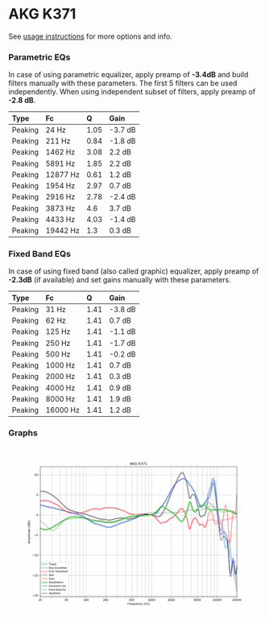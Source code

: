 # AKG K371
See [usage instructions](https://github.com/jaakkopasanen/AutoEq#usage) for more options and info.

### Parametric EQs
In case of using parametric equalizer, apply preamp of **-3.4dB** and build filters manually
with these parameters. The first 5 filters can be used independently.
When using independent subset of filters, apply preamp of **-2.8 dB**.

| Type    | Fc       |    Q | Gain    |
|:--------|:---------|:-----|:--------|
| Peaking | 24 Hz    | 1.05 | -3.7 dB |
| Peaking | 211 Hz   | 0.84 | -1.8 dB |
| Peaking | 1462 Hz  | 3.08 | 2.2 dB  |
| Peaking | 5891 Hz  | 1.85 | 2.2 dB  |
| Peaking | 12877 Hz | 0.61 | 1.2 dB  |
| Peaking | 1954 Hz  | 2.97 | 0.7 dB  |
| Peaking | 2916 Hz  | 2.78 | -2.4 dB |
| Peaking | 3873 Hz  | 4.6  | 3.7 dB  |
| Peaking | 4433 Hz  | 4.03 | -1.4 dB |
| Peaking | 19442 Hz | 1.3  | 0.3 dB  |

### Fixed Band EQs
In case of using fixed band (also called graphic) equalizer, apply preamp of **-2.3dB**
(if available) and set gains manually with these parameters.

| Type    | Fc       |    Q | Gain    |
|:--------|:---------|:-----|:--------|
| Peaking | 31 Hz    | 1.41 | -3.8 dB |
| Peaking | 62 Hz    | 1.41 | 0.7 dB  |
| Peaking | 125 Hz   | 1.41 | -1.1 dB |
| Peaking | 250 Hz   | 1.41 | -1.7 dB |
| Peaking | 500 Hz   | 1.41 | -0.2 dB |
| Peaking | 1000 Hz  | 1.41 | 0.7 dB  |
| Peaking | 2000 Hz  | 1.41 | 0.3 dB  |
| Peaking | 4000 Hz  | 1.41 | 0.9 dB  |
| Peaking | 8000 Hz  | 1.41 | 1.9 dB  |
| Peaking | 16000 Hz | 1.41 | 1.2 dB  |

### Graphs
![](./AKG%20K371.png)